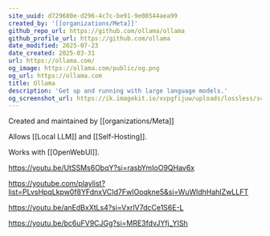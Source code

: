 ```yaml
---
site_uuid: d729680e-d296-4c7c-be91-9e08544aea99
created_by: '[[organizations/Meta]]'
github_repo_url: https://github.com/ollama/ollama
github_profile_url: https://github.com/ollama
date_modified: 2025-07-23
date_created: 2025-03-31
url: https://ollama.com/
og_image: https://ollama.com/public/og.png
og_url: https://ollama.com
title: Ollama
description: 'Get up and running with large language models.'
og_screenshot_url: https://ik.imagekit.io/xvpgfijuw/uploads/lossless/screenshots/20250528_OLlama_og_screenshot.jpeg
---
```


Created and maintained by [[organizations/Meta]]

Allows [[Local LLM]] and [[Self-Hosting]].

Works with [[OpenWebUI]].

https://youtu.be/UtSSMs6ObqY?si=rasbYmIoO9QHav6x


https://youtube.com/playlist?list=PLvsHpqLkpw0f8YFdnxVCId7FwIOoqkne5&si=WuWldhHahIZwLLFT

https://youtu.be/anEdBxXtLs4?si=VxrlV7dcCe1S6E-L

https://youtu.be/bc6uFV9CJGg?si=MRE3fdvJYfj_YISh